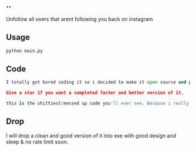 ## ..
Unfollow all users that arent following you back on instagram

## Usage
```bash
python main.py
```

## Code
```python
I totally got bored coding it so i decided to make it open source and post on github, it needs some little changes so it's unfinished, tho still it works and does the job.

Give a star if you want a completed faster and better version of it.

this is the shittiest/messed up code you'll ever see. Because i really coded it in 20 minutes for fun
```

## Drop

 I will drop a clean and good version of it into exe with good design and sleep & no rate limit soon.
